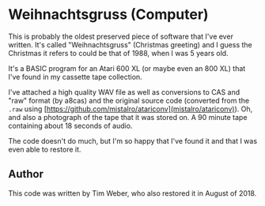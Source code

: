 # Weihnachtsgruss (Computer)

This is probably the oldest preserved piece of software that I've ever written. 
It's called "Weihnachtsgruss" (Christmas greeting) and I guess the Christmas it refers to could be that of 1988, when I was 5 years old.

It's a BASIC program for an Atari 600 XL (or maybe even an 800 XL) that I've found in my cassette tape collection.

I've attached a high quality WAV file as well as conversions to CAS and "raw" format (by a8cas) and the original source code (converted from the `.raw` using [https://github.com/mistalro/atariconv](mistalro/atariconv)). 
Oh, and also a photograph of the tape that it was stored on. 
A 90 minute tape containing about 18 seconds of audio.

The code doesn't do much, but I'm so happy that I've found it and that I was even able to restore it.

## Author

This code was written by Tim Weber, who also restored it in August of 2018.
